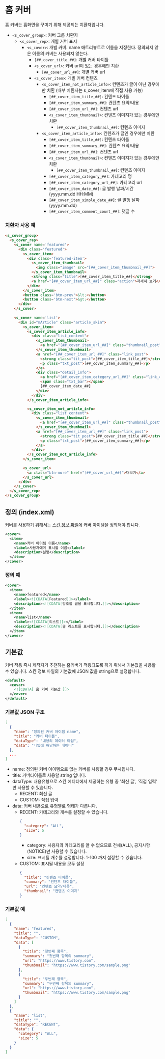 # 홈 커버

홈 커버는 홈화면을 꾸미기 위해 제공되는 치환자입니다.

- `<s_cover_group>`: 커버 그룹 치환자
  - `<s_cover_rep>`: 개별 커버 표시
    - `<s_cover>`: 개별 커버. name 애트리뷰트로 이름을 지정한다. 정의되지 않은 이름의 커버는 사용되지 않는다.
      - `[##_cover_title_##]`: 개별 커버 타이틀
      - `<s_cover_url>`: 커버 url이 있는 경우에만 치환
        - `[##_cover_url_##]`: 개별 커버 url
      - `<s_cover_item>`: 개별 커버 컨텐츠
        - `<s_cover_item_not_article_info>`: 컨텐츠가 글이 아닌 경우에만 치환 (내부 치환자는 s_cover_item에 직접 사용 가능)
          - `[##_cover_item_title_##]`: 컨텐츠 타이틀
          - `[##_cover_item_summary_##]`: 컨텐츠 요약/내용
          - `[##_cover_item_url_##]`: 컨텐츠 url
          - `<s_cover_item_thumbnail>`: 컨텐츠 이미지가 있는 경우에만 치환
            - `[##_cover_item_thumbnail_##]`: 컨텐츠 이미지
        - `<s_cover_item_article_info>`: 컨텐츠가 글인 경우에만 치환
          - `[##_cover_item_title_##]`: 컨텐츠 타이틀
          - `[##_cover_item_summary_##]`: 컨텐츠 요약/내용
          - `[##_cover_item_url_##]`: 컨텐츠 url
          - `<s_cover_item_thumbnail>`: 컨텐츠 이미지가 있는 경우에만 치환
            - `[##_cover_item_thumbnail_##]`: 컨텐츠 이미지
          - `[##_cover_item_category_##]`: 카테고리 명
          - `[##_cover_item_category_url_##]`: 카테고리 url
          - `[##_cover_item_date_##]`: 글 발행 날짜/시간 (yyyy.mm.dd HH:MM)
          - `[##_cover_item_simple_date_##]`: 글 발행 날짜 (yyyy.mm.dd)
          - `[##_cover_item_comment_count_##]`: 댓글 수

### 치환자 사용 예
```html
<s_cover_group>
  <s_cover_rep>
    <s_cover name='featured'>
      <div class='featured'>
        <s_cover_item>
          <div class='featured-item'>
            <s_cover_item_thumbnail>
              <img class="image" src="[##_cover_item_thumbnail_##]">
            </s_cover_item_thumbnail>
            <strong class="title">[##_cover_item_title_##]</strong>
            <a href="[##_cover_item_url_##]" class="action">자세히 보기</a>
          </div>
        </s_cover_item>
        <button class='btn-prev'>&lt;</button>
        <button class='btn-next'>&gt;</button>
      </div>
    </s_cover>
    
    <s_cover name='list'>
      <div id="mArticle" class="article_skin">
        <s_cover_item>
          <s_cover_item_article_info>
            <div class="list_content">
              <s_cover_item_thumbnail>
                <a href="[##_cover_item_url_##]" class="thumbnail_post"><img src="//i1.daumcdn.net/thumb/C148x148/?fname=[##_cover_item_thumbnail_##]"></a>
              </s_cover_item_thumbnail>
              <a href="[##_cover_item_url_##]" class="link_post">
                <strong class="tit_post">[##_cover_item_title_##]</strong>
                <p class="txt_post">[##_cover_item_summary_##]</p>
              </a>
              <div class="detail_info">
                <a href="[##_cover_item_category_url_##]" class="link_cate">[##_cover_item_category_##]</a>
                <span class="txt_bar"></span>
                [##_cover_item_date_##]
              </div>
            </div>
          </s_cover_item_article_info>

          <s_cover_item_not_article_info>
            <div class="list_content">
              <s_cover_item_thumbnail>
                <a href="[##_cover_item_url_##]" class="thumbnail_post"><img src="//i1.daumcdn.net/thumb/C148x148/?fname=[##_cover_item_thumbnail_##]"></a>
              </s_cover_item_thumbnail>
              <a href="[##_cover_item_url_##]" class="link_post">
                <strong class="tit_post">[##_cover_item_title_##]</strong>
                <p class="txt_post">[##_cover_item_summary_##]</p>
              </a>
            </div>
          </s_cover_item_not_article_info>
        </s_cover_item>
        
        <s_cover_url>
          <a class="btn-more" href="[##_cover_url_##]">더보기</a>
        </s_cover_url>
      </div>
    </s_cover>
  </s_cover_rep>
</s_cover_group>
```

## 정의 (index.xml)

커버를 사용하기 위해서는 [스킨 정보 파일](index.xml.md)에 커버 아이템을 정의해야 합니다.

```xml
<cover>
  <item>
    <name>커버 아이템 이름</name>
    <label>사용자에게 표시할 이름</label>
    <description>설명</description>
  </item>
</cover>
```

### 정의 예
```xml
<cover>
  <item>
    <name>featured</name>
    <label><![CDATA[Featured]]></label>
    <description><![CDATA[강조할 글을 표시합니다.]]></description>
  </item>
  <item>
    <name>list</name>
    <label><![CDATA[리스트]]></label>
    <description><![CDATA[글 리스트를 표시합니다.]]></description>
  </item>
</cover>
```

## 기본값

커버 적용 즉시 제작자가 추천하는 홈커버가 적용되도록 하기 위해서 기본값을 사용할 수 있습니다. 스킨 정보 파일의 기본값에 JSON 값을 string으로 설정합니다.

```xml
<default>
  <cover>
    <![CDATA[ 홈 커버 기본값 ]]>
  </cover>
</default>
```

### 기본값 JSON 구조
```json
[
  {
    "name": "정의된 커버 아이템 name",
    "title": "커버 타이틀",
    "dataType": "내용의 데이터 타입",
    "data": "타입에 해당하는 데이터"
  },
  ...
]
```

- name: 정의된 커버 아이템으로 없는 커버를 사용할 경우 무시됩니다.
- title: 커버타이틀로 사용할 string 입니다.
- dataType: 내용유형으로 스킨 에디터에서 제공하는 유형 중 '최신 글', '직접 입력' 만 사용할 수 있습니다.
  - RECENT: 최신 글
  - CUSTOM: 직접 입력
- data: 커버 내용으로 유형별로 형태가 다릅니다.
  - RECENT: 카테고리와 개수를 설정할 수 있습니다.
    ```json
    {
      "category": "ALL",
      "size": 5
    }
    ```
    - category: 사용자의 카테고리를 알 수 없으므로 전체(ALL), 공지사항(NOTICE)만 사용할 수 있습니다.
    - size: 표시될 개수를 설정합니다. 1-100 까지 설정할 수 있습니다.
  - CUSTOM: 표시될 내용을 모두 설정
    ```json
    {
      "title": "컨텐츠 타이틀",
      "summary": "컨텐츠 타이틀",
      "url": "컨텐츠 요약/내용",
      "thumbnail": "컨텐츠 이미지"
    }
    ```

### 기본값 예
```json
[
  {
    "name": "featured",
    "title": "",
    "dataType": "CUSTOM",
    "data": [
      {
        "title": "첫번째 항목",
        "summary": "첫번째 항목의 summary",
        "url": "https://www.tistory.com",
        "thumbnail": "https://www.tistory.com/sample.png"
      },
      {
        "title": "두번째 항목",
        "summary": "두번째 항목의 summary",
        "url": "https://www.tistory.com",
        "thumbnail": "https://www.tistory.com/sample.png"
      }
    ]
  },
  {
    "name": "list",
    "title": "",
    "dataType": "RECENT",
    "data": {
      "category": "ALL",
      "size": 5
    }
  }
]
```
